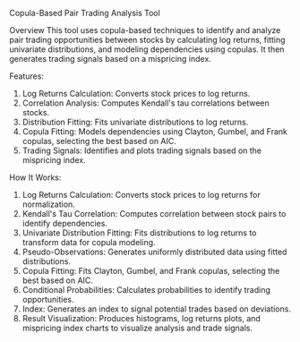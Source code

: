 Copula-Based Pair Trading Analysis Tool

Overview
This tool uses copula-based techniques to identify and analyze pair trading opportunities between stocks by calculating log returns, fitting univariate distributions, and modeling dependencies using copulas. It then generates trading signals based on a mispricing index.

Features:
1. Log Returns Calculation: Converts stock prices to log returns.
2. Correlation Analysis: Computes Kendall's tau correlations between stocks.
3. Distribution Fitting: Fits univariate distributions to log returns.
4. Copula Fitting: Models dependencies using Clayton, Gumbel, and Frank copulas, selecting the best based on AIC.
5. Trading Signals: Identifies and plots trading signals based on the mispricing index.

How It Works:
1. Log Returns Calculation: Converts stock prices to log returns for normalization.
2. Kendall's Tau Correlation: Computes correlation between stock pairs to identify dependencies.
3. Univariate Distribution Fitting: Fits distributions to log returns to transform data for copula modeling.
4. Pseudo-Observations: Generates uniformly distributed data using fitted distributions.
5. Copula Fitting: Fits Clayton, Gumbel, and Frank copulas, selecting the best based on AIC.
6. Conditional Probabilities: Calculates probabilities to identify trading opportunities.
7. Index: Generates an index to signal potential trades based on deviations.
8. Result Visualization: Produces histograms, log returns plots, and mispricing index charts to visualize analysis and trade signals.






